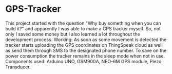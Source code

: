 # GPS-Tracker
This project started with the question "Why buy something when you can build it?" and apparently I was able to make a GPS tracker myself. So, not only I saved some money but I also learned a lot throughout the development process. Working: As soon as some movement is detected the tracker starts uploading the GPS coordinates on ThingSpeak cloud as well as send them through SMS to the designated phone number. To save on the power consumption the tracker remains in the sleep mode when not in use. Components used: Arduino UNO, GSM900A, NEO-6M GPS module, Piezo Transducer.
